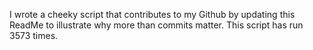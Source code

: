 I wrote a cheeky script that contributes to my Github by updating this ReadMe to illustrate why more than commits matter. This script has run 3573 times.